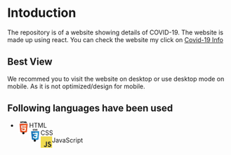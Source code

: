 # Intoduction

The repository is of a website showing details of COVID-19. The website is made up using react. You  can check the website my click on [Covid-19 Info](https://surajsrv11.github.io/covid19-info/)

## Best View
We recommed you to visit the website on desktop or use desktop mode on mobile. As it is not optimized/design for mobile. 

## Following languages have been used
- <img align="left" alt="HTML5" width="26px" src="https://raw.githubusercontent.com/github/explore/80688e429a7d4ef2fca1e82350fe8e3517d3494d/topics/html/html.png" /> HTML
- <img align="left" alt="CSS3" width="26px" src="https://raw.githubusercontent.com/github/explore/80688e429a7d4ef2fca1e82350fe8e3517d3494d/topics/css/css.png" /> CSS
- <img align="left" alt="JavaScript" width="26px" src="https://raw.githubusercontent.com/github/explore/80688e429a7d4ef2fca1e82350fe8e3517d3494d/topics/javascript/javascript.png" /> JavaScript
